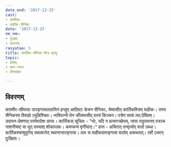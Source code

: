 ```yaml
---
date_end: '2017-12-25'
cast:
- कार्तिकः
- वाहीक-सैनिकः
date: '2017-12-25'
रसः_भावः:
- दुःखम्
- करुणम्
rasyataa: 5
title: कार्तिक-सैनिक-मित्र-मृत्युः
topic:
- वीर्यम्
- प्राण-त्यागः
- सैन्यसेवा

---
```


## विवरणम्
काश्मीर-सीमायाः पारङ्गत्वाततायिनं हन्तुम् आदिष्टाः केचन सैनिकाः, येष्वासीत् कार्तिकमित्रम् वाहीकः। तस्य सैनिकस्य विवाहो ऽभून्निश्चितः। भाविपत्न्यै तेन क्रीतमासीद् वस्त्रं किञ्चन। पत्रेण साकं तत् प्रेषितम्।  उपायन-प्रेषणात् परमेवादेशः प्राप्तः। कार्त्तिकस् सूचितः - "भोः, यदि न प्रत्यागच्छेयम्, त्वया तदुपायनम् पत्रञ्च नाशनीयम्! मा भूत् तस्याश् शोकाप्लवः। कमप्यन्यं वृणीयात्।" हन्त - अचिरात् तन्मृत्योर् वार्ता लब्धा। कार्तिकश्चाश्रुपूर्णस् तथाकरोत् स्थानान्तरङ्गत्वा। ततः स वाहीकग्रामङ्गत्वा वार्ताम् अकथयत्। सर्वे ऽभवन् दुःखिताः।

